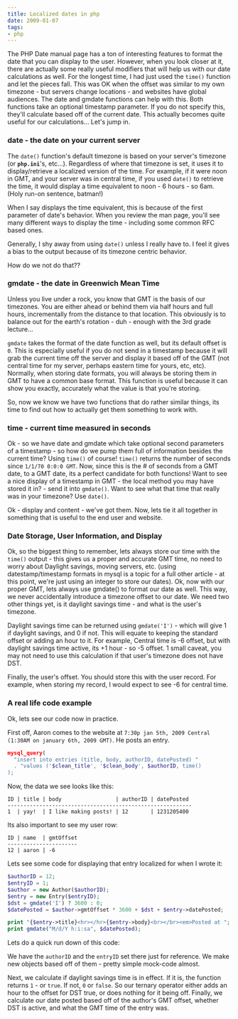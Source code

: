 ```yaml
---
title: Localized dates in php
date: 2009-01-07
tags:
- php
---
```

The PHP Date manual page has a ton of interesting features to format the date that you can display to the user.  However, when you look closer at it, there are actually some really useful modifiers that will help us with our date calculations as well.  For the longest time, I had just used the `time()` function and let the pieces fall.  This was OK when the offset was similar to my own timezone - but servers change locations - and websites have global audiences.  The date and gmdate functions can help with this.  Both functions take an optional timestamp parameter.  If you do not specify this, they'll calculate based off of the current date.  This actually becomes quite useful for our calculations... Let's jump in.

<!--more-->

### date - the date on your current server

The `date()` function's default timezone is based on your server's timezone (or **`php.ini`**'s, etc...).  Regardless of where that timezone is set, it uses it to display/retrieve a localized version of the time.  For example, if it were noon in GMT, and your server was in central time, if you used `date()` to retrieve the time, it would display a time equivalent to noon - 6 hours - so 6am.  (Holy run-on sentence, batman!)

When I say displays the time equivalent, this is because of the first parameter of date's behavior.  When you review the man page, you'll see many different ways to display the time - including some common RFC based ones.

Generally, I shy away from using `date()` unless I really have to.  I feel it gives a bias to the output because of its timezone centric behavior.

How do we not do that??

### gmdate - the date in Greenwich Mean Time

Unless you live under a rock, you know that GMT is the basis of our timezones.  You are either ahead or behind them via half hours and full hours, incrementally from the distance to that location.  This obviously is to balance out for the earth's rotation - duh - enough with the 3rd grade lecture...

`gmdate` takes the format of the date function as well, but its default offset is `0`.  This is especially useful if you do not send in a timestamp because it will grab the current time off the server and display it based off of the GMT (not central time for my server, perhaps eastern time for yours, etc, etc).  Normally, when storing date formats, you will always be storing them in GMT to have a common base format.  This function is useful because it can show you exactly, accurately what the value is that you're storing.

So, now we know we have two functions that do rather similar things, its time to find out how to actually get them something to work with.

### time - current time measured in seconds

Ok - so we have date and gmdate which take optional second parameters of a timestamp - so how do we pump them full of information besides the current time?  Using `time()` of course!  `time()` returns the number of seconds since `1/1/70 0:0:0 GMT`.  Now, since this is the # of seconds from a GMT date, to a GMT date, its a perfect candidate for both functions!  Want to see a nice display of a timestamp in GMT - the local method you may have stored it in? - send it into `gmdate()`.  Want to see what that time that really was in your timezone?  Use `date()`.

Ok - display and content - we've got them.  Now, lets tie it all together in something that is useful to the end user and website.

### Date Storage, User Information, and Display

Ok, so the biggest thing to remember, lets always store our time with the `time()` output - this gives us a proper and accurate GMT time, no need to worry about Daylight savings, moving servers, etc.  (using datestamp/timestamp formats in mysql is a topic for a full other article - at this point, we're just using an integer to store our dates).  Ok, now with our proper GMT, lets always use gmdate() to format our date as well.  This way, we never accidentally introduce a timezone offset to our date.  We need two other things yet, is it daylight savings time - and what is the user's timezone.

Daylight savings time can be returned using `gmdate('I')` - which will give 1 if daylight savings, and 0 if not.  This will equate to keeping the standard offset or adding an hour to it.  For example, Central time is -6 offset, but with daylight savings time active, its +1 hour - so -5 offset.  1 small caveat, you may not need to use this calculation if that user's timezone does not have DST.

Finally, the user's offset.  You should store this with the user record.  For example, when storing my record, I would expect to see -6 for central time.

### A real life code example

Ok, lets see our code now in practice.

First off, Aaron comes to the website at `7:30p jan 5th, 2009 Central (1:30AM on january 6th, 2009 GMT)`.  He posts an entry.

```php
mysql_query(
  "insert into entries (title, body, authorID, datePosted) "
  . "values ('$clean_title', '$clean_body', $authorID, time()
);
```

Now, the data we see looks like this:
    
    ID | title | body                 | authorID | datePosted
    ----------------------------------------------------------
    1  | yay!  | I like making posts! | 12       | 1231205400

Its also important to see my user row:
    
    ID | name  | gmtOffset
    ----------------------
    12 | aaron | -6

Lets see some code for displaying that entry localized for when I wrote it:
    
```php
$authorID = 12;
$entryID = 1;
$author = new Author($authorID);
$entry = new Entry($entryID);
$dst = gmdate('I') ? 3600 : 0;
$datePosted = $author->gmtOffset * 3600 + $dst + $entry->datePosted;

print "{$entry->title}<hr></hr>{$entry->body}<br></br><em>Posted at ";
print gmdate("M/d/Y h:i:sa", $datePosted);
```

Lets do a quick run down of this code:

We have the `authorID` and the `entryID` set there just for reference.  We make new objects based off of them - pretty simple mock-code almost.

Next, we calculate if daylight savings time is in effect.  If it is, the function returns `1` - or `true`.  If not, `0` or `false`.  So our ternary operator either adds an hour to the offset for DST true, or does nothing for it being off.  Finally, we calculate our date posted based off of the author's GMT offset, whether DST is active, and what the GMT time of the entry was.
